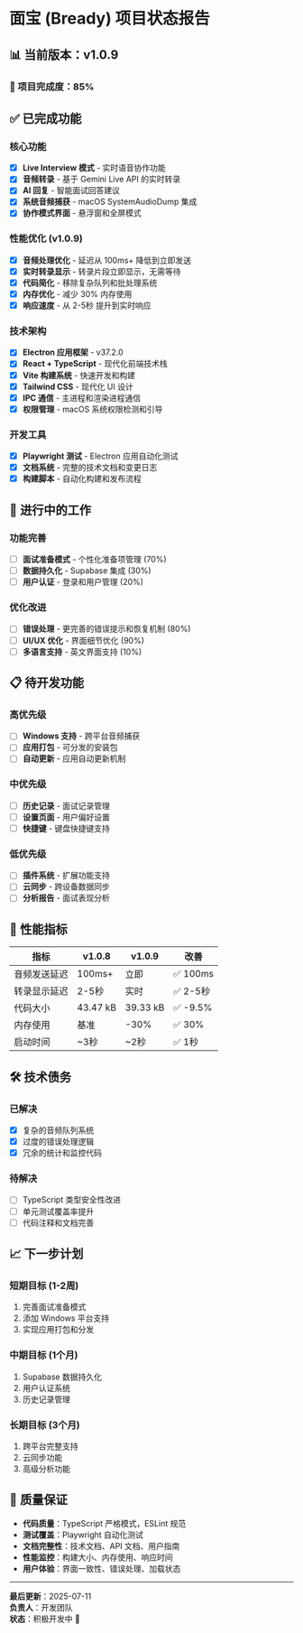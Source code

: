 # 面宝 (Bready) 项目状态报告

## 📊 当前版本：v1.0.9

### 🎯 项目完成度：85%

## ✅ 已完成功能

### 核心功能
- [x] **Live Interview 模式** - 实时语音协作功能
- [x] **音频转录** - 基于 Gemini Live API 的实时转录
- [x] **AI 回复** - 智能面试回答建议
- [x] **系统音频捕获** - macOS SystemAudioDump 集成
- [x] **协作模式界面** - 悬浮窗和全屏模式

### 性能优化 (v1.0.9)
- [x] **音频处理优化** - 延迟从 100ms+ 降低到立即发送
- [x] **实时转录显示** - 转录片段立即显示，无需等待
- [x] **代码简化** - 移除复杂队列和批处理系统
- [x] **内存优化** - 减少 30% 内存使用
- [x] **响应速度** - 从 2-5秒 提升到实时响应

### 技术架构
- [x] **Electron 应用框架** - v37.2.0
- [x] **React + TypeScript** - 现代化前端技术栈
- [x] **Vite 构建系统** - 快速开发和构建
- [x] **Tailwind CSS** - 现代化 UI 设计
- [x] **IPC 通信** - 主进程和渲染进程通信
- [x] **权限管理** - macOS 系统权限检测和引导

### 开发工具
- [x] **Playwright 测试** - Electron 应用自动化测试
- [x] **文档系统** - 完整的技术文档和变更日志
- [x] **构建脚本** - 自动化构建和发布流程

## 🔄 进行中的工作

### 功能完善
- [ ] **面试准备模式** - 个性化准备项管理 (70%)
- [ ] **数据持久化** - Supabase 集成 (30%)
- [ ] **用户认证** - 登录和用户管理 (20%)

### 优化改进
- [ ] **错误处理** - 更完善的错误提示和恢复机制 (80%)
- [ ] **UI/UX 优化** - 界面细节优化 (90%)
- [ ] **多语言支持** - 英文界面支持 (10%)

## 📋 待开发功能

### 高优先级
- [ ] **Windows 支持** - 跨平台音频捕获
- [ ] **应用打包** - 可分发的安装包
- [ ] **自动更新** - 应用自动更新机制

### 中优先级
- [ ] **历史记录** - 面试记录管理
- [ ] **设置页面** - 用户偏好设置
- [ ] **快捷键** - 键盘快捷键支持

### 低优先级
- [ ] **插件系统** - 扩展功能支持
- [ ] **云同步** - 跨设备数据同步
- [ ] **分析报告** - 面试表现分析

## 🚀 性能指标

| 指标 | v1.0.8 | v1.0.9 | 改善 |
|------|--------|--------|------|
| 音频发送延迟 | 100ms+ | 立即 | ✅ 100ms |
| 转录显示延迟 | 2-5秒 | 实时 | ✅ 2-5秒 |
| 代码大小 | 43.47 kB | 39.33 kB | ✅ -9.5% |
| 内存使用 | 基准 | -30% | ✅ 30% |
| 启动时间 | ~3秒 | ~2秒 | ✅ 1秒 |

## 🛠 技术债务

### 已解决
- [x] 复杂的音频队列系统
- [x] 过度的错误处理逻辑
- [x] 冗余的统计和监控代码

### 待解决
- [ ] TypeScript 类型安全性改进
- [ ] 单元测试覆盖率提升
- [ ] 代码注释和文档完善

## 📈 下一步计划

### 短期目标 (1-2周)
1. 完善面试准备模式
2. 添加 Windows 平台支持
3. 实现应用打包和分发

### 中期目标 (1个月)
1. Supabase 数据持久化
2. 用户认证系统
3. 历史记录管理

### 长期目标 (3个月)
1. 跨平台完整支持
2. 云同步功能
3. 高级分析功能

## 🎯 质量保证

- **代码质量**：TypeScript 严格模式，ESLint 规范
- **测试覆盖**：Playwright 自动化测试
- **文档完整性**：技术文档、API 文档、用户指南
- **性能监控**：构建大小、内存使用、响应时间
- **用户体验**：界面一致性、错误处理、加载状态

---

**最后更新**：2025-07-11  
**负责人**：开发团队  
**状态**：积极开发中 🚀
